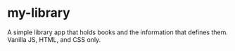 # my-library
A simple library app that holds books and the information that defines them.
Vanilla JS, HTML, and CSS only.
